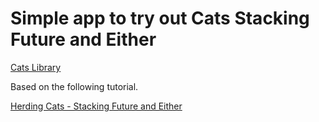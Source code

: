 # Simple app to try out Cats Stacking Future and Either

[Cats Library](http://typelevel.org/cats/)

Based on the following tutorial.

[Herding Cats - Stacking Future and Either](http://eed3si9n.com/herding-cats/stacking-future-and-either.html)